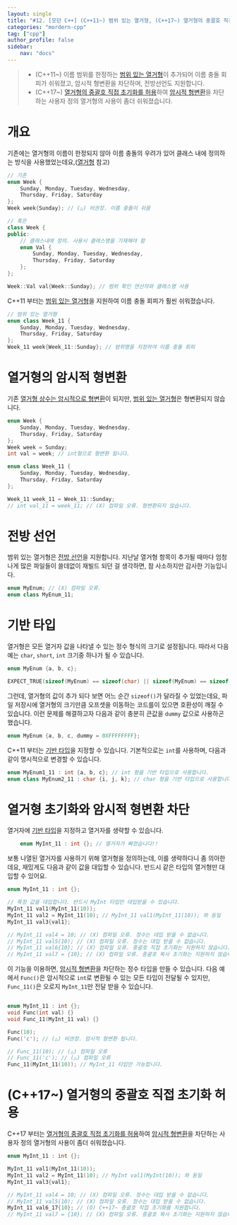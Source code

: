 ```yaml
---
layout: single
title: "#12. [모던 C++] (C++11~) 범위 있는 열거형, (C++17~) 열거형의 중괄호 직접 초기화 허용"
categories: "mordern-cpp"
tag: ["cpp"]
author_profile: false
sidebar: 
    nav: "docs"
---
```


> * (C++11~) 이름 범위를 한정하는 [범위 있는 열거형](https://tango1202.github.io/mordern-cpp/mordern-cpp-scoped-enum/)이 추가되어 이름 충돌 회피가 쉬워졌고, 암시적 형변환을 차단하며, 전방선언도 지원합니다.
> * (C++17~) [열거형의 중괄호 직접 초기화를 허용](https://tango1202.github.io/mordern-cpp/mordern-cpp-scoped-enum/#c17-%EC%97%B4%EA%B1%B0%ED%98%95%EC%9D%98-%EC%A4%91%EA%B4%84%ED%98%B8-%EC%A7%81%EC%A0%91-%EC%B4%88%EA%B8%B0%ED%99%94-%ED%97%88%EC%9A%A9)하여 [암시적 형변환](https://tango1202.github.io/classic-cpp-guide/classic-cpp-guide-conversions/#%EC%95%94%EC%8B%9C%EC%A0%81-%ED%98%95%EB%B3%80%ED%99%98)을 차단하는 사용자 정의 열거형의 사용이 좀더 쉬워졌습니다.


# 개요

기존에는 열거형의 이름이 한정되지 않아 이름 충돌의 우려가 있어 클래스 내에 정의하는 방식을 사용했었는데요,([열거형](https://tango1202.github.io/classic-cpp-guide/classic-cpp-guide-enum/) 참고) 

```cpp
// 기존
enum Week {
    Sunday, Monday, Tuesday, Wednesday, 
    Thursday, Friday, Saturday
};
Week week{Sunday}; // (△) 비권장. 이름 충돌이 쉬움

// 혹은
class Week {
public:
    // 클래스내에 정의. 사용시 클래스명을 기재해야 함
    enum Val {
        Sunday, Monday, Tuesday, Wednesday, 
        Thursday, Friday, Saturday
    };
};

Week::Val val{Week::Sunday}; // 범위 확인 연산자와 클래스명 사용
```

C++11 부터는 [범위 있는 열거형](https://tango1202.github.io/mordern-cpp/mordern-cpp-scoped-enum/)을 지원하여 이름 충돌 회피가 훨씬 쉬워졌습니다.

```cpp
// 범위 있는 열거형
enum class Week_11 {
    Sunday, Monday, Tuesday, Wednesday, 
    Thursday, Friday, Saturday
};
Week_11 week{Week_11::Sunday}; // 범위명을 지정하여 이름 충돌 회피
```

# 열거형의 암시적 형변환

기존 [열거형 상수는 암시적으로 형변환](https://tango1202.github.io/classic-cpp-guide/classic-cpp-guide-enum/#%EC%97%B4%EA%B1%B0%ED%98%95-%EC%83%81%EC%88%98-%ED%98%95%EB%B3%80%ED%99%98)이 되지만, [범위 있는 열거형](https://tango1202.github.io/mordern-cpp/mordern-cpp-scoped-enum/)은 형변환되지 않습니다.

```cpp
enum Week {
    Sunday, Monday, Tuesday, Wednesday, 
    Thursday, Friday, Saturday
};
Week week = Sunday;
int val = week; // int형으로 형변환 됩니다.

enum class Week_11 {
    Sunday, Monday, Tuesday, Wednesday, 
    Thursday, Friday, Saturday    
};

Week_11 week_11 = Week_11::Sunday;
// int val_11 = week_11; // (X) 컴파일 오류. 형변환되지 않습니다.
```
# 전방 선언

범위 있는 열거형은 [전방 선언](https://tango1202.github.io/classic-cpp-guide/classic-cpp-guide-include/#%EC%A0%84%EB%B0%A9-%EC%84%A0%EC%96%B8)을 지원합니다. 지난날 열거형 항목이 추가될 때마다 엄청나게 많은 파일들이 쓸데없이 재빌드 되던 걸 생각하면, 참 사소하지만 감사한 기능입니다.

```cpp
enum MyEnum; // (X) 컴파일 오류.
enum class MyEnum_11;
```

# 기반 타입

열거형은 모든 열거자 값을 나타낼 수 있는 정수 형식의 크기로 설정됩니다. 따라서 다음 예는 `char`, `short`, `int` 크기중 하나가 될 수 있습니다.

```cpp
enum MyEnum {a, b, c};

EXPECT_TRUE(sizeof(MyEnum) == sizeof(char) || sizeof(MyEnum) == sizeof(short) || sizeof(MyEnum) == sizeof(int));
```

그런데, 열거형의 값이 추가 되다 보면 어느 순간 `sizeof()`가 달라질 수 있었는데요, 파일 저장시에 열거형의 크기만큼 오프셋을 이동하는 코드를이 있으면 호환성이 깨질 수 있습니다. 이런 문제를 해결하고자 다음과 같이 충분히 큰값을 `dummy` 값으로 사용하곤 했습니다.

```cpp
enum MyEnum {a, b, c, dummy = 0XFFFFFFFF};
```

C++11 부터는 [기반 타입](https://tango1202.github.io/mordern-cpp/mordern-cpp-scoped-enum/#%EA%B8%B0%EB%B0%98-%ED%83%80%EC%9E%85)을 지정할 수 있습니다. 기본적으로는 `int`를 사용하며, 다음과 같이 명시적으로 변경할 수 있습니다.

```cpp
enum MyEnum1_11 : int {a, b, c}; // int 형을 기반 타입으로 사용합니다.
enum class MyEnum2_11 : char {i, j, k}; // char 형을 기반 타입으로 사용합니다.
```

# 열거형 초기화와 암시적 형변환 차단

열거자에 [기반 타입](https://tango1202.github.io/mordern-cpp/mordern-cpp-scoped-enum/#%EA%B8%B0%EB%B0%98-%ED%83%80%EC%9E%85)을 지정하고 열거자를 생략할 수 있습니다.

```cpp
    enum MyInt_11 : int {}; // 열거자가 빠졌습니다!!
```

보통 나열된 열거자를 사용하기 위해 열거형을 정의하는데, 이를 생략하다니 좀 의아한데요, 재밌게도 다음과 같이 값을 대입할 수 있습니다. 반드시 같은 타입의 열거형만 대입할 수 있어요.

```cpp
enum MyInt_11 : int {};

// 특정 값을 대입합니다. 반드시 MyInt 타입만 대입받을 수 있습니다.
MyInt_11 val1(MyInt_11(10));
MyInt_11 val2 = MyInt_11(10); // MyInt_11 val1(MyInt_11(10)); 와 동일
MyInt_11 val3{val1}; 

// MyInt_11 val4 = 10; // (X) 컴파일 오류. 정수는 대입 받을 수 없습니다.
// MyInt_11 val5(10); // (X) 컴파일 오류. 정수는 대입 받을 수 없습니다.
// MyInt_11 val6{10}; // (X) 컴파일 오류. 중괄호 직접 초기화는 지원하지 않습니다.
// MyInt_11 val7 = {10}; // (X) 컴파일 오류. 중괄호 복사 초기화는 지원하지 않습니다.        
```

이 기능을 이용하면, [암시적 형변환](https://tango1202.github.io/classic-cpp-guide/classic-cpp-guide-conversions/#%EC%95%94%EC%8B%9C%EC%A0%81-%ED%98%95%EB%B3%80%ED%99%98)을 차단하는 정수 타입을 만들 수 있습니다. 다음 예에서 `Func()`은 암시적으로 `int`로 변환될 수 있는 모든 타입이 전달될 수 있지만, `Func_11()`은 오로지 `MyInt_11`만 전달 받을 수 있습니다. 

```cpp

enum MyInt_11 : int {};
void Func(int val) {}
void Func_11(MyInt_11 val) {}    

Func(10);
Func('c'); // (△) 비권장. 암시적 형변환 됩니다.

// Func_11(10); // (△) 컴파일 오류
// Func_11('c'); // (△) 컴파일 오류
Func_11(MyInt_11(10)); // MyInt_11 타입만 가능합니다.    
```

# (C++17~) 열거형의 중괄호 직접 초기화 허용

C++17 부터는 [열거형의 중괄호 직접 초기화를 허용](https://tango1202.github.io/mordern-cpp/mordern-cpp-scoped-enum/#c17-%EC%97%B4%EA%B1%B0%ED%98%95%EC%9D%98-%EC%A4%91%EA%B4%84%ED%98%B8-%EC%A7%81%EC%A0%91-%EC%B4%88%EA%B8%B0%ED%99%94-%ED%97%88%EC%9A%A9)하여 [암시적 형변환](https://tango1202.github.io/classic-cpp-guide/classic-cpp-guide-conversions/#%EC%95%94%EC%8B%9C%EC%A0%81-%ED%98%95%EB%B3%80%ED%99%98)을 차단하는 사용자 정의 열거형의 사용이 좀더 쉬워졌습니다.

```cpp
enum MyInt_11 : int {};

MyInt_11 val1(MyInt_11(10));
MyInt_11 val2 = MyInt_11(10); // MyInt val1(MyInt(10)); 와 동일
MyInt_11 val3{val1}; 

// MyInt_11 val4 = 10; // (X) 컴파일 오류. 정수는 대입 받을 수 없습니다.
// MyInt_11 val5(10); // (X) 컴파일 오류. 정수는 대입 받을 수 없습니다.
MyInt_11 val6_17{10}; // (O) C++17~ 중괄호 직접 초기화를 지원합니다.
// MyInt_11 val7 = {10}; // (X) 컴파일 오류. 중괄호 복사 초기화는 지원하지 않습니다.    
```

